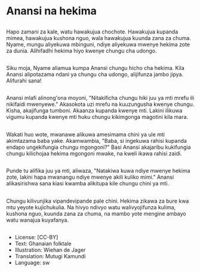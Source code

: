 # Anansi na hekima

##
Hapo zamani za kale, watu hawakujua chochote. Hawakujua kupanda mimea, hawakujua kushona nguo, wala hawakujua kuunda zana za chuma. Nyame, mungu aliyekuwa mbinguni, ndiye aliyekuwa mwenye hekima zote za dunia. Alihifadhi hekima hiyo kwenye chungu cha udongo.

##
Siku moja, Nyame aliamua kumpa Anansi chungu hicho cha hekima. Kila Anansi alipotazama ndani ya chungu cha udongo, alijifunza jambo jipya. Alifurahi sana!

##
Anansi mlafi alinong'ona moyoni, "Nitakificha chungu hiki juu ya mti mrefu ili nikifaidi mwenyewe." Akasokota uzi mrefu na kuuzungusha kwenye chungu. Kisha, akajifunga tumboni. Akaanza kupanda kwenye mti. Lakini ilikuwa vigumu kupanda kwenye mti huku chungu kikimgonga magotini kila mara.

##
Wakati huo wote, mwanawe alikuwa amesimama chini ya ule mti akimtazama baba yake. Akamwambia, "Baba, si ingekuwa rahisi kupanda endapo ungekifungia chungu mgongoni?" Basi Anansi akajaribu kukifungia chungu kilichojaa hekima mgongoni mwake, na kweli ikawa rahisi zaidi.

##
Punde tu alifika juu ya mti, aliwaza, "Natakiwa kuwa ndiye mwenye hekima zote, lakini hapa mwanangu ndiye mwenye akili kuliko mimi." Anansi alikasirishwa sana kiasi kwamba alikitupa kile chungu chini ya mti.

##
Chungu kilivunjika vipandevipande pale chini. Hekima zikawa za bure kwa mtu yeyote kujichukulia. Na hivyo ndivyo watu walivyojifunza kulima, kushona nguo, kuunda zana za chuma, na mambo yote mengine ambayo watu wanajua kuyafanya.

##
* License: [CC-BY]
* Text: Ghanaian folktale
* Illustration: Wiehan de Jager
* Translation: Mutugi Kamundi
* Language: sw

